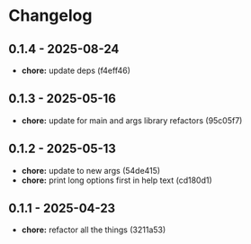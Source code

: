 # Changelog

## 0.1.4 - 2025-08-24

- __chore:__ update deps (f4eff46)

## 0.1.3 - 2025-05-16

- __chore:__ update for main and args library refactors (95c05f7)

## 0.1.2 - 2025-05-13

- __chore:__ update to new args (54de415)
- __chore:__ print long options first in help text (cd180d1)

## 0.1.1 - 2025-04-23

- __chore:__ refactor all the things (3211a53)

